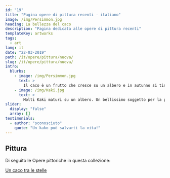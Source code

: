 ```yaml
---
id: "19"
title: "Pagina opere di pittura recenti - italiano"
image: /img/Persimmon.jpg
heading: La bellezza del caco
description: "Pagina dedicata alle opere di pittura recenti"
templateKey: artworks
tags:
  - art
lang: it
date: "22-03-2019"
path: /it/opere/pittura/nuova/
slug: /it/opere/pittura/nuova/
intro:
  blurbs:
    - image: /img/Persimmon.jpg
      text: >
        Il caco è un frutto che cresce su un albero e in autunno si tinge di arancio...Quanti poeti ha ispirato?
    - image: /img/Kaki.jpg
      text: >
        Molti Kaki maturi su un albero. Un bellissimo soggetto per la pittura.
slider:
  display: "false"
  array: []
testimonials:
  - author: "sconosciuto"
    quote: "Un kako può salvarti la vita!"
---
```


## Pittura

Di seguito le Opere pittoriche in questa collezione:

[Un caco tra le stelle][19392250]

[19392250]: /it/opere/pittura/nuova/arte-astratta-caco-tra-le-stelle/ "Un caco tra le stelle"
